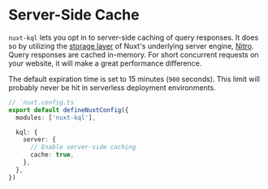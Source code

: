 # Server-Side Cache

`nuxt-kql` lets you opt in to server-side caching of query responses. It does so by utilizing the [storage layer](https://nitro.unjs.io/guide/introduction/storage) of Nuxt's underlying server engine, [Nitro](https://nitro.unjs.io). Query responses are cached in-memory. For short concurrent requests on your website, it will make a great performance difference.

The default expiration time is set to 15 minutes (`900` seconds). This limit will probably never be hit in serverless deployment environments.

```ts
// `nuxt.config.ts`
export default defineNuxtConfig({
  modules: ['nuxt-kql'],

  kql: {
    server: {
      // Enable server-side caching
      cache: true,
    },
  },
})
```

